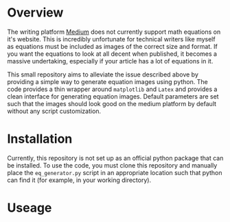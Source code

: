 # Overview
The writing platform [Medium](https://medium.com/) does not currently support math equations on it's website. This is incredibly unfortunate for technical writers like myself as equations must be included as images of the correct size and format. If you want the equations to look at all decent when published, it becomes a massive undertaking, especially if your article has a lot of equations in it.

This small repository aims to alleviate the issue described above by providing a simple way to generate equation images using python. The code provides a thin wrapper around `matplotlib` and `Latex` and provides a clean interface for generating equation images. Default parameters are set such that the images should look good on the medium platform by default without any script customization.

# Installation
Currently, this repository is not set up as an official python package that can be installed. To use the code, you must clone this repository and manually place the `eq_generator.py` script in an appropriate location such that python can find it (for example, in your working directory).

# Useage

